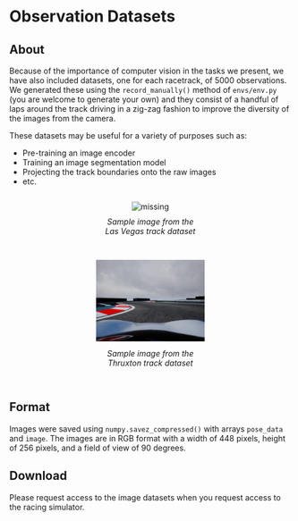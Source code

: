 # Observation Datasets

## About

Because of the importance of computer vision in the tasks we present, we have also included datasets, one for each racetrack, of 5000 observations. We generated these using the ``record_manually()`` method of ``envs/env.py`` (you are welcome to generate your own) and they consist of a handful of laps around the track driving in a zig-zag fashion to improve the diversity of the images from the camera.

These datasets may be useful for a variety of purposes such as:

- Pre-training an image encoder
- Training an image segmentation model
- Projecting the track boundaries onto the raw images
- etc.


<div style="text-align: center;">
  <figure style="display:inline-block; width:42%;">
    <img src='../assets/static/sample_image_lvms.png' alt='missing'/ width=92%>
    <figcaption style="padding: 10px 15px 15px;"><i>Sample image from the Las Vegas track dataset</i></figcaption>
  </figure>
  <figure style="display:inline-block; width:42%;">
    <img src='../assets/sample_image_thruxton.png' alt='missing' width=92%/>
    <figcaption style="padding: 10px 15px 15px;"><i>Sample image from the Thruxton track dataset</i></figcaption>
  </figure>
</div>


## Format

Images were saved using ```numpy.savez_compressed()``` with arrays ``pose_data`` and ``image``. The images are in RGB format with a width of 448 pixels, height of 256 pixels, and a field of view of 90 degrees.

## Download

Please request access to the image datasets when you request access to the racing simulator.
